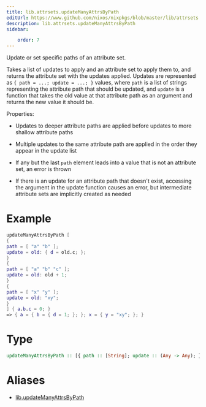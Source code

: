 ```yaml
---
title: lib.attrsets.updateManyAttrsByPath
editUrl: https://www.github.com/nixos/nixpkgs/blob/master/lib/attrsets.nix#L276C6
description: lib.attrsets.updateManyAttrsByPath
sidebar:

    order: 7
---
```


Update or set specific paths of an attribute set.

Takes a list of updates to apply and an attribute set to apply them to,
and returns the attribute set with the updates applied. Updates are
represented as `{ path = ...; update = ...; }` values, where `path` is a
list of strings representing the attribute path that should be updated,
and `update` is a function that takes the old value at that attribute path
as an argument and returns the new
value it should be.

Properties:

- Updates to deeper attribute paths are applied before updates to more
shallow attribute paths

- Multiple updates to the same attribute path are applied in the order
they appear in the update list

- If any but the last `path` element leads into a value that is not an
attribute set, an error is thrown

- If there is an update for an attribute path that doesn't exist,
accessing the argument in the update function causes an error, but
intermediate attribute sets are implicitly created as needed

# Example

```nix
updateManyAttrsByPath [
{
path = [ "a" "b" ];
update = old: { d = old.c; };
}
{
path = [ "a" "b" "c" ];
update = old: old + 1;
}
{
path = [ "x" "y" ];
update = old: "xy";
}
] { a.b.c = 0; }
=> { a = { b = { d = 1; }; }; x = { y = "xy"; }; }
```

# Type

```haskell
updateManyAttrsByPath :: [{ path :: [String]; update :: (Any -> Any); }] -> AttrSet -> AttrSet
```


# Aliases

- [lib.updateManyAttrsByPath](/reference/libupdateManyAttrsByPath)



